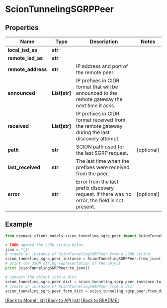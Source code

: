 # ScionTunnelingSGRPPeer


## Properties

Name | Type | Description | Notes
------------ | ------------- | ------------- | -------------
**local_isd_as** | **str** |  | 
**remote_isd_as** | **str** |  | 
**remote_address** | **str** | IP address and port of the remote peer. | 
**announced** | **List[str]** | IP prefixes in CIDR format that will be announced to the remote gateway the next time it asks.  | 
**received** | **List[str]** | IP prefixes in CIDR format received from the remote gateway during the last discovery attempt.  | 
**path** | **str** | SCION path used for the last SGRP request. | [optional] 
**last_received** | **str** | The last time when the prefixes were received from the peer. | 
**error** | **str** | Error from the last prefix discovery request. If there was no error, the field is not present.  | [optional] 

## Example

```python
from openapi_client.models.scion_tunneling_sgrp_peer import ScionTunnelingSGRPPeer

# TODO update the JSON string below
json = "{}"
# create an instance of ScionTunnelingSGRPPeer from a JSON string
scion_tunneling_sgrp_peer_instance = ScionTunnelingSGRPPeer.from_json(json)
# print the JSON string representation of the object
print ScionTunnelingSGRPPeer.to_json()

# convert the object into a dict
scion_tunneling_sgrp_peer_dict = scion_tunneling_sgrp_peer_instance.to_dict()
# create an instance of ScionTunnelingSGRPPeer from a dict
scion_tunneling_sgrp_peer_form_dict = scion_tunneling_sgrp_peer.from_dict(scion_tunneling_sgrp_peer_dict)
```
[[Back to Model list]](../README.md#documentation-for-models) [[Back to API list]](../README.md#documentation-for-api-endpoints) [[Back to README]](../README.md)


